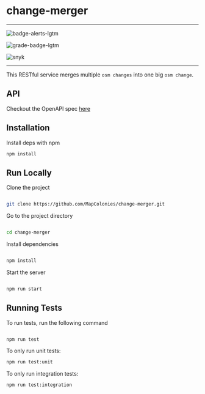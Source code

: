 # change-merger
----------------------------------

![badge-alerts-lgtm](https://img.shields.io/lgtm/alerts/github/MapColonies/change-merger?style=for-the-badge)

![grade-badge-lgtm](https://img.shields.io/lgtm/grade/javascript/github/MapColonies/change-merger?style=for-the-badge)

![snyk](https://img.shields.io/snyk/vulnerabilities/github/MapColonies/change-merger?style=for-the-badge)

----------------------------------

This RESTful service merges multiple `osm changes` into one big `osm change`.

## API

Checkout the OpenAPI spec [here](/openapi3.yaml)

## Installation

Install deps with npm

```bash
npm install
```

## Run Locally

Clone the project

```bash

git clone https://github.com/MapColonies/change-merger.git

```

Go to the project directory

```bash

cd change-merger

```

Install dependencies

```bash

npm install

```

Start the server

```bash

npm run start

```

## Running Tests

To run tests, run the following command

```bash

npm run test

```

To only run unit tests:
```bash
npm run test:unit
```

To only run integration tests:
```bash
npm run test:integration
```
